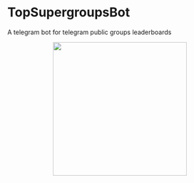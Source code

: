 # TopSupergroupsBot
A telegram bot for telegram public groups leaderboards

<p align="center"> 
<img src="../master/resources/logo/logo.png" width="300">
</p>
